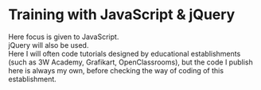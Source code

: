 # Training with JavaScript & jQuery

Here focus is given to JavaScript.  
jQuery will also be used.  
Here I will often code tutorials designed by educational establishments (such as 3W Academy, Grafikart, OpenClassrooms), but the code I publish here is always my own, before checking the way of coding of this establishment.
